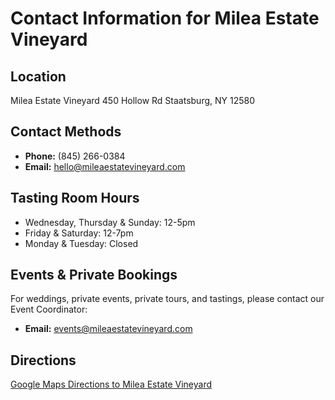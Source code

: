 # Contact Information for Milea Estate Vineyard

## Location
Milea Estate Vineyard
450 Hollow Rd
Staatsburg, NY 12580

## Contact Methods
- **Phone:** (845) 266-0384
- **Email:** hello@mileaestatevineyard.com

## Tasting Room Hours
- Wednesday, Thursday & Sunday: 12-5pm
- Friday & Saturday: 12-7pm
- Monday & Tuesday: Closed

## Events & Private Bookings
For weddings, private events, private tours, and tastings, please contact our Event Coordinator:

- **Email:** events@mileaestatevineyard.com

## Directions
[Google Maps Directions to Milea Estate Vineyard](https://www.google.com/maps/dir//450+Hollow+Rd,+Staatsburg,+NY+12580)